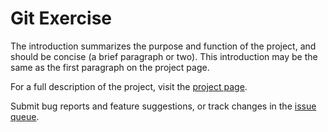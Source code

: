 # Git Exercise

The introduction summarizes the purpose and function of the project, and should be concise (a brief paragraph or two). This introduction may be the same as the first paragraph on the project page.

For a full description of the project, visit the
[project page](https://www.github.com/codelikeagirl29/git-exercise).

Submit bug reports and feature suggestions, or track changes in the
[issue queue](https://www.github.com/codelikeagirl29/git-exercise#ISSUES).
